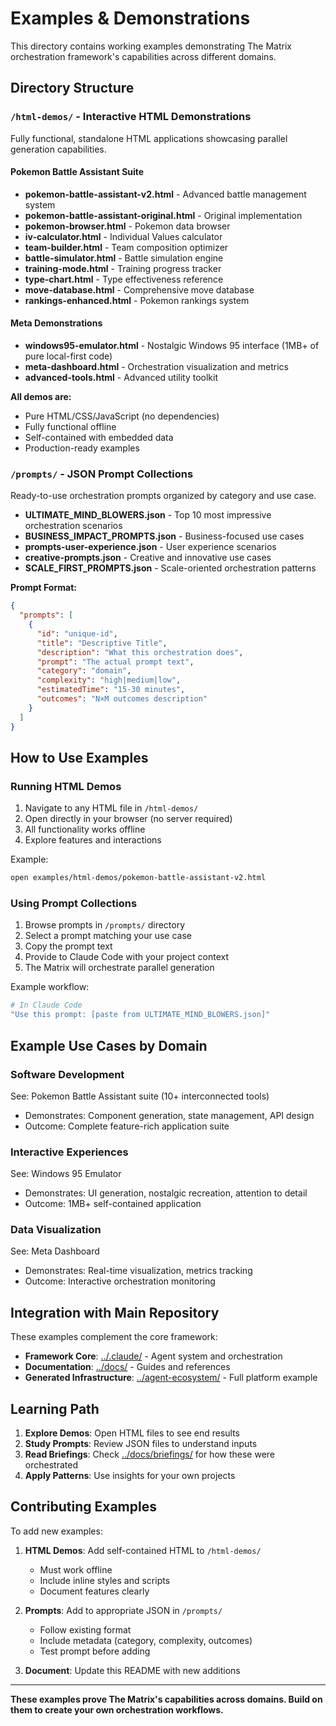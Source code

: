 # Examples & Demonstrations

This directory contains working examples demonstrating The Matrix orchestration framework's capabilities across different domains.

## Directory Structure

### `/html-demos/` - Interactive HTML Demonstrations

Fully functional, standalone HTML applications showcasing parallel generation capabilities.

#### Pokemon Battle Assistant Suite
- **pokemon-battle-assistant-v2.html** - Advanced battle management system
- **pokemon-battle-assistant-original.html** - Original implementation
- **pokemon-browser.html** - Pokemon data browser
- **iv-calculator.html** - Individual Values calculator
- **team-builder.html** - Team composition optimizer
- **battle-simulator.html** - Battle simulation engine
- **training-mode.html** - Training progress tracker
- **type-chart.html** - Type effectiveness reference
- **move-database.html** - Comprehensive move database
- **rankings-enhanced.html** - Pokemon rankings system

#### Meta Demonstrations
- **windows95-emulator.html** - Nostalgic Windows 95 interface (1MB+ of pure local-first code)
- **meta-dashboard.html** - Orchestration visualization and metrics
- **advanced-tools.html** - Advanced utility toolkit

**All demos are:**
- Pure HTML/CSS/JavaScript (no dependencies)
- Fully functional offline
- Self-contained with embedded data
- Production-ready examples

### `/prompts/` - JSON Prompt Collections

Ready-to-use orchestration prompts organized by category and use case.

- **ULTIMATE_MIND_BLOWERS.json** - Top 10 most impressive orchestration scenarios
- **BUSINESS_IMPACT_PROMPTS.json** - Business-focused use cases
- **prompts-user-experience.json** - User experience scenarios
- **creative-prompts.json** - Creative and innovative use cases
- **SCALE_FIRST_PROMPTS.json** - Scale-oriented orchestration patterns

**Prompt Format:**
```json
{
  "prompts": [
    {
      "id": "unique-id",
      "title": "Descriptive Title",
      "description": "What this orchestration does",
      "prompt": "The actual prompt text",
      "category": "domain",
      "complexity": "high|medium|low",
      "estimatedTime": "15-30 minutes",
      "outcomes": "N×M outcomes description"
    }
  ]
}
```

## How to Use Examples

### Running HTML Demos

1. Navigate to any HTML file in `/html-demos/`
2. Open directly in your browser (no server required)
3. All functionality works offline
4. Explore features and interactions

Example:
```bash
open examples/html-demos/pokemon-battle-assistant-v2.html
```

### Using Prompt Collections

1. Browse prompts in `/prompts/` directory
2. Select a prompt matching your use case
3. Copy the prompt text
4. Provide to Claude Code with your project context
5. The Matrix will orchestrate parallel generation

Example workflow:
```bash
# In Claude Code
"Use this prompt: [paste from ULTIMATE_MIND_BLOWERS.json]"
```

## Example Use Cases by Domain

### Software Development
See: Pokemon Battle Assistant suite (10+ interconnected tools)
- Demonstrates: Component generation, state management, API design
- Outcome: Complete feature-rich application suite

### Interactive Experiences
See: Windows 95 Emulator
- Demonstrates: UI generation, nostalgic recreation, attention to detail
- Outcome: 1MB+ self-contained application

### Data Visualization
See: Meta Dashboard
- Demonstrates: Real-time visualization, metrics tracking
- Outcome: Interactive orchestration monitoring

## Integration with Main Repository

These examples complement the core framework:

- **Framework Core**: [../.claude/](../.claude/) - Agent system and orchestration
- **Documentation**: [../docs/](../docs/) - Guides and references
- **Generated Infrastructure**: [../agent-ecosystem/](../agent-ecosystem/) - Full platform example

## Learning Path

1. **Explore Demos**: Open HTML files to see end results
2. **Study Prompts**: Review JSON files to understand inputs
3. **Read Briefings**: Check [../docs/briefings/](../docs/briefings/) for how these were orchestrated
4. **Apply Patterns**: Use insights for your own projects

## Contributing Examples

To add new examples:

1. **HTML Demos**: Add self-contained HTML to `/html-demos/`
   - Must work offline
   - Include inline styles and scripts
   - Document features clearly

2. **Prompts**: Add to appropriate JSON in `/prompts/`
   - Follow existing format
   - Include metadata (category, complexity, outcomes)
   - Test prompt before adding

3. **Document**: Update this README with new additions

---

**These examples prove The Matrix's capabilities across domains. Build on them to create your own orchestration workflows.**

